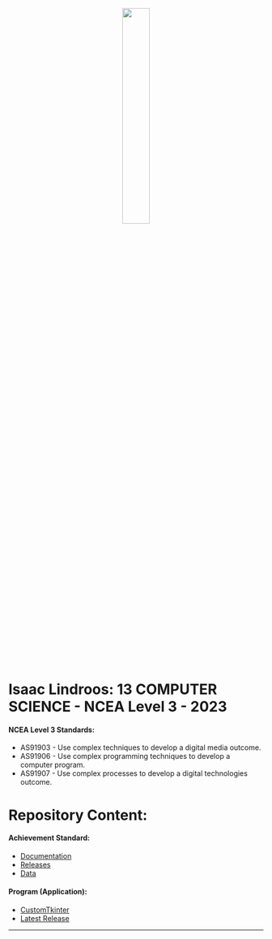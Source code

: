 
<p align="center" width="100%">
    <img width="33%" src="https://user-images.githubusercontent.com/21046313/180737799-9701e599-1668-4adc-bbe9-e7ced4d796b9.png">
</p>

# Isaac Lindroos: 13 COMPUTER SCIENCE - NCEA Level 3 - 2023
#### NCEA Level 3 Standards:
- AS91903 - Use complex techniques to develop a digital media outcome.
- AS91906 - Use complex programming techniques to develop a computer program.
- AS91907 - Use complex processes to develop a digital technologies outcome.


# Repository Content:

#### Achievement Standard: 
* [Documentation](https://github.com/ISAACLINDROOS/NCEA-Level-3-2023/tree/main/Documentation)
* [Releases](https://github.com/ISAACLINDROOS/NCEA-Level-3-2023/tree/main/Releases)
* [Data](https://github.com/ISAACLINDROOS/NCEA-Level-3-2023/tree/main/Data)

#### Program (Application):
* [CustomTkinter](https://github.com/ISAACLINDROOS/NCEA-Level-3-2023/tree/main/CustomTkinter)
* [Latest Release](https://github.com/ISAACLINDROOS/NCEA-Level-3-2023/tree/main/Releases/Latest%20Release)
- - - -
